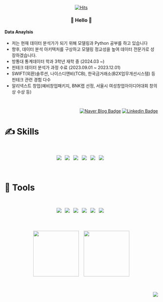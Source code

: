 <div align=center>
 
[![Hits](https://hits.seeyoufarm.com/api/count/incr/badge.svg?url=https%3A%2F%2Fgithub.com%2Fgjbae1212%2Fhit-counter&count_bg=%23FB9E00&title_bg=%23555555&icon=&icon_color=%23E7E7E7&title=hits&edge_flat=false)](https://hits.seeyoufarm.com)
</div>
<h3 align="center"> 🥰 Hello 🥰 </h3>

#### Data Anaylsis

- 저는 현재 데이터 분석가가 되기 위해 모델링과 Python 공부를 하고 있습니다
- 향후, 데이터 분석 아키텍처를 구상하고 모델링 정교성을 높여 데이터 전문가로 성장하겠습니다.
- 방통대 통계데이터 학과 3학년 재학 중 (2024.03 ~)
- 핀테크 데이터 분석가 과정 수료 (2023.09.01 ~ 2023.12.01)
- SWIFT(외환)솔루션, 나이스디앤비(TCB), 한국금거래소(B2X업무개선시스템) 등 핀테크 관련 경험 다수
- 알리넥스트 창업(예비창업패키지, BNK랩 선정, 서울시 여성창업아이디어대회 창의상 수상 등)


<br>
<div align="right">
 
[![Naver Blog Badge](https://img.shields.io/badge/Blog-2D8C3C?style=flat-square&logo=blogger&logoColor=white)](https://blog.naver.com/yooms_13)
[![Linkedin Badge](https://img.shields.io/badge/-LinkedIn-0A66C2?style=flat-square&logo=Linkedin&logoColor=white)](https://www.linkedin.com/in/yumi-oh-24425b135/)
</div>

# ✍ Skills 
<br>
<p align="center"> 
 <img src="https://img.shields.io/badge/Python-3776AB?style=for-the-badge&logo=python&logoColor=white&style=flat"/> &nbsp 
 <img src="https://img.shields.io/badge/Java-ED8B00?style=for-the-badge&logo=openjdk&logoColor=white&style=flat"/> &nbsp 
 <img src="https://img.shields.io/badge/Oracle-F80000?style=for-the-badge&logo=oracle&logoColor=black&style=flat"/> &nbsp 
 <img src="https://img.shields.io/badge/MySQL-005C84?style=for-the-badge&logo=mysql&logoColor=white&style=flat"/> &nbsp 
 <img src="https://img.shields.io/badge/Linux-FCC624?style=for-the-badge&logo=linux&logoColor=black&style=flat"/> &nbsp 
 <img src="https://img.shields.io/badge/R-276DC3?style=for-the-badge&logo=linux&logoColor=black&style=flat"/> &nbsp
 
</p>

<br>

# 🔎 Tools
<br>
<p align="center"> 
 <img src="https://img.shields.io/badge/Git-FF7139?style=for-the-badge&logo=git&logoColor=whitek&style=flat"/> &nbsp
 <img src="https://img.shields.io/badge/Jira-0052CC?style=for-the-badge&logo=Jira&logoColor=white&style=flat"/> &nbsp
 <img src="https://img.shields.io/badge/Bitbucket-0747a6?style=for-the-badge&logo=bitbucket&logoColor=white&style=flat"/> &nbsp
 <img src="https://img.shields.io/badge/Springboot-6DB33F?style=for-the-badge&logo=spring&logoColor=white&style=flat"/> &nbsp
 <img src="https://img.shields.io/badge/Eclipse-2C2255?style=for-the-badge&logo=eclipse&logoColor=white&style=flat"/> &nbsp
 <img src ="https://img.shields.io/badge/IntelliJ_IDEA-000000.svg?style=for-the-badge&logo=intellij-idea&logoColor=white&style=flat"/> &nbsp
</p>

#
<br>
<div align=center>
<img height=150 src="https://github-readme-stats.vercel.app/api/top-langs/?username=yumioh&hide_progress=true&theme=slateorange"/> &nbsp;&nbsp;
<img height=150 src="https://streak-stats.demolab.com?user=yumioh&theme=gruvbox&date_format=%5BY%20%5DM%20j&mode=weekly&exclude_days=Sun%2CSat"/> 
</div>
<br>
<br>

<p align="right">
<img src="https://img.shields.io/badge/Made%20for-VSCode-1f425f.svg"/>
</p>

